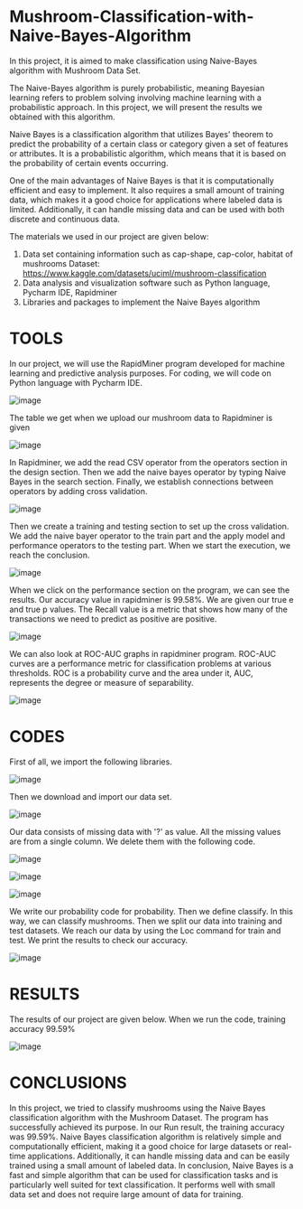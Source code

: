 # Mushroom-Classification-with-Naive-Bayes-Algorithm
In this project, it is aimed to make classification using Naive-Bayes algorithm with Mushroom Data Set. 

The Naive-Bayes algorithm is purely probabilistic, meaning Bayesian learning refers to problem solving involving machine learning with a probabilistic approach. In this project, we will present the results we obtained with this algorithm. 

Naive Bayes is a classification algorithm that utilizes Bayes' theorem to predict the probability of a certain class or category given a set of features or attributes. It is a probabilistic algorithm, which means that it is based on the probability of certain events occurring. 

One of the main advantages of Naive Bayes is that it is computationally efficient and easy to implement. It also requires a small amount of training data, which makes it a good choice for applications where labeled data is limited. Additionally, it can handle missing data and can be used with both discrete and continuous data.

The materials we used in our project are given below:
1) Data set containing information such as cap-shape, cap-color, habitat of mushrooms
Dataset: https://www.kaggle.com/datasets/uciml/mushroom-classification 
2) Data analysis and visualization software such as Python language, Pycharm IDE, Rapidminer
3) Libraries and packages to implement the Naive Bayes algorithm

# TOOLS
In our project, we will use the RapidMiner program developed for machine learning and predictive analysis purposes. For coding, we will code on Python language with Pycharm IDE.

![image](https://user-images.githubusercontent.com/73853133/214951527-05390f45-f945-44d4-bb8a-e9232a497aae.png)

The table we get when we upload our mushroom data to Rapidminer is given

 ![image](https://user-images.githubusercontent.com/73853133/214952494-fa3e3739-3369-47c7-8d4e-008653b9aa30.png)

In Rapidminer, we add the read CSV operator from the operators section in the design section. Then we add the naive bayes operator by typing Naive Bayes in the search section. Finally, we establish connections between operators by adding cross validation.

![image](https://user-images.githubusercontent.com/73853133/214952541-d2af8b18-c041-403c-a963-c0d70ce5f42f.png)
 
Then we create a training and testing section to set up the cross validation. We add the naive bayer operator to the train part and the apply model and performance operators to the testing part. When we start the execution, we reach the conclusion.

![image](https://user-images.githubusercontent.com/73853133/214952627-418d879b-d18a-4f1b-a63e-68bb389fbc70.png)
 
When we click on the performance section on the program, we can see the results. Our accuracy value in rapidminer is 99.58%. We are given our true e and true p values. The Recall value is a metric that shows how many of the transactions we need to predict as positive are positive.

![image](https://user-images.githubusercontent.com/73853133/214952663-48f61881-9340-4081-9a76-1c78b0fd3b22.png)
 
We can also look at ROC-AUC graphs in rapidminer program. ROC-AUC curves are a performance metric for classification problems at various thresholds. ROC is a probability curve and the area under it, AUC, represents the degree or measure of separability.
 
 ![image](https://user-images.githubusercontent.com/73853133/214952683-39f79c72-e492-4fd4-bc40-41c121a7c2e2.png)

# CODES

First of all, we import the following libraries.

 ![image](https://user-images.githubusercontent.com/73853133/214951937-962f4f73-fe2e-4432-af1e-900fdfe7dcc7.png)

Then we download and import our data set.

 ![image](https://user-images.githubusercontent.com/73853133/214951927-355641eb-5d6b-441c-9f72-5cbd7f326e5d.png)

Our data consists of missing data with '?' as value. All the missing values are from a single column. We delete them with the following code.

![image](https://user-images.githubusercontent.com/73853133/214951904-93790bbc-44d9-41e1-96b6-b5744b19d8bb.png)

![image](https://user-images.githubusercontent.com/73853133/214951863-78c23f47-2ecc-45b8-acd9-bfbeecce9349.png)

![image](https://user-images.githubusercontent.com/73853133/214951841-94e8b90f-e92c-47e3-ab88-8c990bb1d56e.png)

We write our probability code for probability. Then we define classify. In this way, we can classify mushrooms. Then we split our data into training and test datasets. We reach our data by using the Loc command for train and test. We print the results to check our accuracy.

![image](https://user-images.githubusercontent.com/73853133/214951821-34880147-ea80-46fe-8fa0-bf2872d2c69b.png)

# RESULTS

The results of our project are given below. 
When we run the code, training accuracy 99.59% 

![image](https://user-images.githubusercontent.com/73853133/214952022-2dc4afa5-7585-4def-a39d-c7bc4719428a.png)

# CONCLUSIONS
In this project, we tried to classify mushrooms using the Naive Bayes classification algorithm with the Mushroom Dataset. The program has successfully achieved its purpose. In our Run result, the training accuracy was 99.59%. Naive Bayes classification algorithm is relatively simple and computationally efficient, making it a good choice for large datasets or real-time applications. Additionally, it can handle missing data and can be easily trained using a small amount of labeled data. 
In conclusion, Naive Bayes is a fast and simple algorithm that can be used for classification tasks and is particularly well suited for text classification. It performs well with small data set and does not require large amount of data for training.


